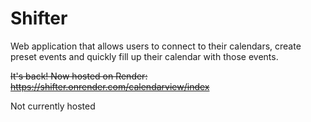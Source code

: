 # Shifter
Web application that allows users to connect to their calendars, create preset events and quickly fill up their calendar with those events.

~~It's back! Now hosted on Render: https://shifter.onrender.com/calendarview/index~~

Not currently hosted
